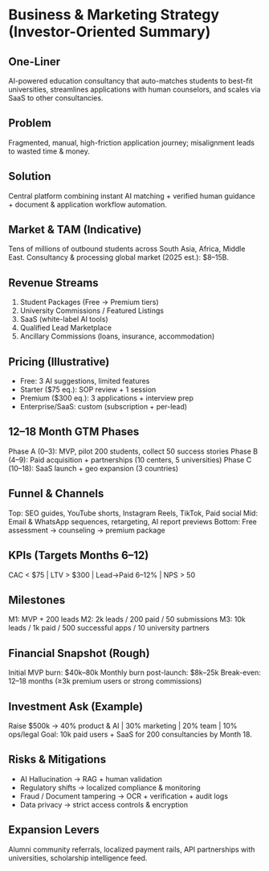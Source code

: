 # Business & Marketing Strategy (Investor-Oriented Summary)

## One-Liner
AI-powered education consultancy that auto-matches students to best-fit universities, streamlines applications with human counselors, and scales via SaaS to other consultancies.

## Problem
Fragmented, manual, high-friction application journey; misalignment leads to wasted time & money.

## Solution
Central platform combining instant AI matching + verified human guidance + document & application workflow automation.

## Market & TAM (Indicative)
Tens of millions of outbound students across South Asia, Africa, Middle East. Consultancy & processing global market (2025 est.): $8–15B.

## Revenue Streams
1. Student Packages (Free → Premium tiers)
2. University Commissions / Featured Listings
3. SaaS (white-label AI tools)
4. Qualified Lead Marketplace
5. Ancillary Commissions (loans, insurance, accommodation)

## Pricing (Illustrative)
- Free: 3 AI suggestions, limited features
- Starter ($75 eq.): SOP review + 1 session
- Premium ($300 eq.): 3 applications + interview prep
- Enterprise/SaaS: custom (subscription + per-lead)

## 12–18 Month GTM Phases
Phase A (0–3): MVP, pilot 200 students, collect 50 success stories
Phase B (4–9): Paid acquisition + partnerships (10 centers, 5 universities)
Phase C (10–18): SaaS launch + geo expansion (3 countries)

## Funnel & Channels
Top: SEO guides, YouTube shorts, Instagram Reels, TikTok, Paid social
Mid: Email & WhatsApp sequences, retargeting, AI report previews
Bottom: Free assessment → counseling → premium package

## KPIs (Targets Months 6–12)
CAC < $75 | LTV > $300 | Lead→Paid 6–12% | NPS > 50

## Milestones
M1: MVP + 200 leads
M2: 2k leads / 200 paid / 50 submissions
M3: 10k leads / 1k paid / 500 successful apps / 10 university partners

## Financial Snapshot (Rough)
Initial MVP burn: $40k–80k
Monthly burn post-launch: $8k–25k
Break-even: 12–18 months (≥3k premium users or strong commissions)

## Investment Ask (Example)
Raise $500k → 40% product & AI | 30% marketing | 20% team | 10% ops/legal
Goal: 10k paid users + SaaS for 200 consultancies by Month 18.

## Risks & Mitigations
- AI Hallucination → RAG + human validation
- Regulatory shifts → localized compliance & monitoring
- Fraud / Document tampering → OCR + verification + audit logs
- Data privacy → strict access controls & encryption

## Expansion Levers
Alumni community referrals, localized payment rails, API partnerships with universities, scholarship intelligence feed.

